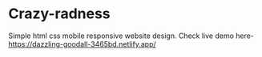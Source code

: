 # Crazy-radness
Simple html css mobile responsive website design.
Check live demo here- https://dazzling-goodall-3465bd.netlify.app/
